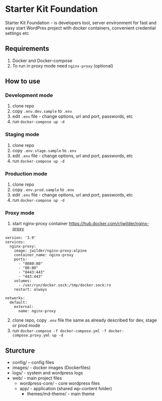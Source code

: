 # Starter Kit Foundation

Starter Kit Foundation - is developers tool, server environment for fast and easy start WordPres project with docker containers, convenient credential settings etc

## Requirements
 
1. Docker and Docker-compose
2. To run in proxy mode need `nginx-proxy` (optional)

## How to use

### Development mode
 
1. clone repo
2. copy `.env.dev.sample` to  `.env`
3. edit `.env` file - change options, url and port, passwords, etc
4. run `docker-compose up -d`

### Staging mode
 
1. clone repo
2. copy `.env.stage.sample` to  `.env`
3. edit `.env` file - change options, url and port, passwords, etc
4. run `docker-compose up -d`
    
### Production mode
 
1. clone repo
2. copy `.env.prod.sample` to  `.env`
3. edit `.env` file - change options, url and port, passwords, etc
4. run `docker-compose up -d`

### Proxy mode

1. start nginx-proxy container https://hub.docker.com/r/jwilder/nginx-proxy

```
version: '3.9'
services:
  nginx-proxy:
    image: jwilder/nginx-proxy:alpine
    container_name: nginx-proxy
    ports:
      - "8080:80"
      - "80:80"
      - "8443:443"
      - "443:443"
    volumes:
      - /var/run/docker.sock:/tmp/docker.sock:ro
    restart: always

networks:
  default:
    external:
      name: nginx-proxy

```

2. clone repo, copy `.env` file the same as already described for dev, stage or prod mode
3. run `docker-compose -f docker-compose.yml -f docker-compose.proxy.yml up -d`


## Sturcture
 - config/ – config files
 - images/ - docker images (Dockerfiles)
 - logs/ - system and wordpress logs
 - web/ - main project files
    - wordpress-core/ - core wordpress files
    - app/ - application (shared wp-content folder)
        - themes/md-theme/ - main theme
      
